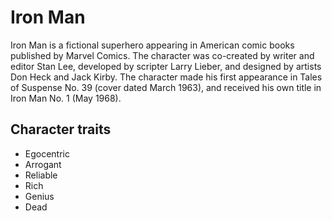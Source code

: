 # Iron Man

Iron Man is a fictional superhero appearing in American comic books published by Marvel Comics. The character was co-created by writer and editor Stan Lee, developed by scripter Larry Lieber, and designed by artists Don Heck and Jack Kirby. The character made his first appearance in Tales of Suspense No. 39 (cover dated March 1963), and received his own title in Iron Man  No. 1 (May 1968).

## Character traits
* Egocentric
* Arrogant
* Reliable
* Rich
* Genius
* Dead
